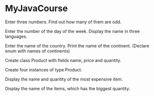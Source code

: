 # MyJavaCourse
Enter three numbers. Find out how many of them are odd.

Enter the number of the day of the week. Display the name in three languages.

Enter the name of the country. Print the name of the continent. (Declare enum with names of continents)

Create class Product with fields name, price and quantity.

Create four instances of type Product. 

Display the name and quantity of the most expensive item.

Display the name of the items, which has the biggest quantity.


